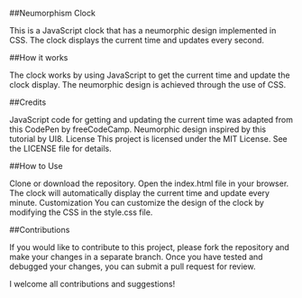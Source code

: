 ##Neumorphism Clock

This is a JavaScript clock that has a neumorphic design implemented in CSS. The clock displays the current time and updates every second.


##How it works

The clock works by using JavaScript to get the current time and update the clock display. The neumorphic design is achieved through the use of CSS.

##Credits

JavaScript code for getting and updating the current time was adapted from this CodePen by freeCodeCamp.
Neumorphic design inspired by this tutorial by UI8.
License
This project is licensed under the MIT License. See the LICENSE file for details.

##How to Use

Clone or download the repository.
Open the index.html file in your browser.
The clock will automatically display the current time and update every minute.
Customization
You can customize the design of the clock by modifying the CSS in the style.css file.

##Contributions

If you would like to contribute to this project, please fork the repository and make your changes in a separate branch. Once you have tested and debugged your changes, you can submit a pull request for review.

I welcome all contributions and suggestions!
